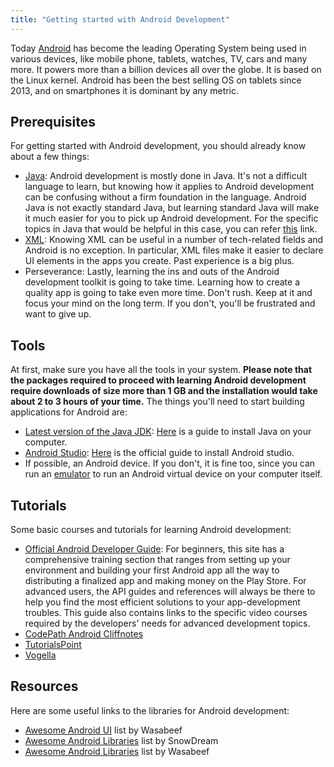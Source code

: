 ```yaml
---
title: "Getting started with Android Development"
---
```


Today [Android](https://www.android.com/) has become the leading Operating System being used in various devices, like mobile phone, tablets, watches, TV, cars and many more. It powers more than a billion devices all over the globe. It is based on the Linux kernel. Android has been the best selling OS on tablets since 2013, and on smartphones it is dominant by any metric.

## Prerequisites

For getting started with Android development, you should already know about a few things:

*   [Java](https://java.com/en/): Android development is mostly done in Java. It's not a difficult language to learn, but knowing how it applies to Android development can be confusing without a firm foundation in the language. Android Java is not exactly standard Java, but learning standard Java will make it much easier for you to pick up Android development. For the specific topics in Java that would be helpful in this case, you can refer [this](http://www.bigknol.com/2016/01/10-prerequisites-for-learning-android.html) link.
*   [XML](http://www.w3schools.com/xml/): Knowing XML can be useful in a number of tech-related fields and Android is no exception. In particular, XML files make it easier to declare UI elements in the apps you create. Past experience is a big plus.
*   Perseverance: Lastly, learning the ins and outs of the Android development toolkit is going to take time. Learning how to create a quality app is going to take even more time. Don't rush. Keep at it and focus your mind on the long term. If you don't, you'll be frustrated and want to give up.

## Tools

At first, make sure you have all the tools in your system. **Please note that the packages required to proceed with learning Android development require downloads of size more than 1 GB and the installation would take about 2 to 3 hours of your time.** The things you'll need to start building applications for Android are:

*   [Latest version of the Java JDK](http://www.oracle.com/technetwork/java/javase/downloads/index.html): [Here](https://github.com/FreeCodeCamp/FreeCodeCamp/wiki/Java-Introduction) is a guide to install Java on your computer.
*   [Android Studio](http://developer.android.com/sdk/index.html): [Here](http://developer.android.com/sdk/installing/index.html) is the official guide to install Android studio.
*   If possible, an Android device. If you don't, it is fine too, since you can run an [emulator](http://developer.android.com/tools/devices/emulator.html) to run an Android virtual device on your computer itself.

## Tutorials

Some basic courses and tutorials for learning Android development:

*   [Official Android Developer Guide](http://developer.android.com/training/index.html): For beginners, this site has a comprehensive training section that ranges from setting up your environment and building your first Android app all the way to distributing a finalized app and making money on the Play Store. For advanced users, the API guides and references will always be there to help you find the most efficient solutions to your app-development troubles. This guide also contains links to the specific video courses required by the developers' needs for advanced development topics.
*   [CodePath Android Cliffnotes](https://guides.codepath.com/android)
*   [TutorialsPoint](http://www.tutorialspoint.com/android/)
*   [Vogella](http://www.vogella.com/tutorials/android.html)

## Resources

Here are some useful links to the libraries for Android development:

*   [Awesome Android UI](https://github.com/wasabeef/awesome-android-ui) list by Wasabeef
*   [Awesome Android Libraries](https://github.com/snowdream/awesome-android) list by SnowDream
*   [Awesome Android Libraries](https://github.com/wasabeef/awesome-android-libraries) list by Wasabeef
